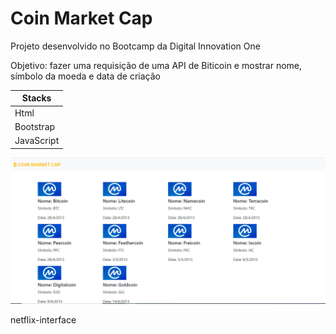# Coin Market Cap

Projeto desenvolvido no Bootcamp da Digital Innovation One

Objetivo: fazer uma requisição de uma API de Biticoin e mostrar nome, símbolo da moeda e data de criação

| Stacks     |
|------------|
| Html       |
| Bootstrap  |
| JavaScript |

![foto do site Coin Market Cap](https://github.com/cilolata/coinMarket/blob/main/coinMarket.PNG)



netflix-interface
